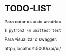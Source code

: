 # TODO-LIST

Para rodar os tests unitários

```
$ python3 -m unittest test
```

Para visualizar o swagger:

http://localhost:5000/api/ui/
